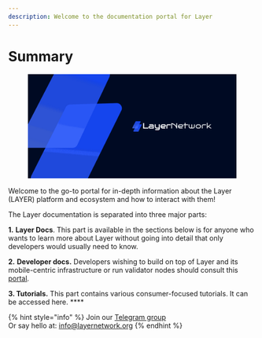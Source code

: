 ```yaml
---
description: Welcome to the documentation portal for Layer
---
```


# Summary

<figure><img src=".gitbook/assets/docs_1500x500 (2).png" alt=""><figcaption></figcaption></figure>

Welcome to the go-to portal for in-depth information about the Layer (LAYER) platform and ecosystem and how to interact with them!

The Layer documentation is separated into three major parts:

**1.** **Layer Docs**. This part is available in the sections below is for anyone who wants to learn more about Layer without going into detail that only developers would usually need to know.

**2.** **Developer docs.** Developers wishing to build on top of Layer and its mobile-centric infrastructure or run validator nodes should consult this [portal](https://developers.prmscan.org).

**3. Tutorials.** This part contains various consumer-focused tutorials. It can be accessed here. \*\*\*\*

{% hint style="info" %}
Join our [Telegram group](https://t.me/Biglayers)\
Or say hello at: info@layernetwork.org
{% endhint %}
